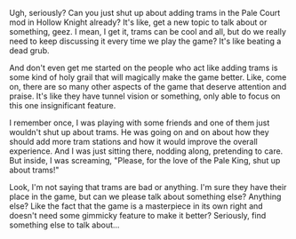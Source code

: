 Ugh, seriously? Can you just shut up about adding trams in the Pale Court mod in Hollow Knight already? It's like, get a new topic to talk about or something, geez. I mean, I get it, trams can be cool and all, but do we really need to keep discussing it every time we play the game? It's like beating a dead grub.

And don't even get me started on the people who act like adding trams is some kind of holy grail that will magically make the game better. Like, come on, there are so many other aspects of the game that deserve attention and praise. It's like they have tunnel vision or something, only able to focus on this one insignificant feature.

I remember once, I was playing with some friends and one of them just wouldn't shut up about trams. He was going on and on about how they should add more tram stations and how it would improve the overall experience. And I was just sitting there, nodding along, pretending to care. But inside, I was screaming, "Please, for the love of the Pale King, shut up about trams!"

Look, I'm not saying that trams are bad or anything. I'm sure they have their place in the game, but can we please talk about something else? Anything else? Like the fact that the game is a masterpiece in its own right and doesn't need some gimmicky feature to make it better? Seriously, find something else to talk about...